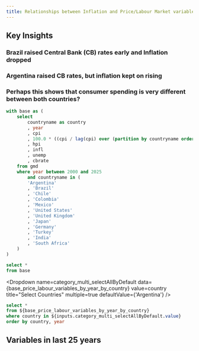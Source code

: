 ```yaml
---
title: Relationships between Inflation and Price/Labour Market variables
---
```


## Key Insights

### Brazil raised Central Bank (CB) rates early and Inflation dropped
### Argentina raised CB rates, but inflation kept on rising
### Perhaps this shows that consumer spending is very different between both countries?

```sql base_price_labour_variables_by_year_by_country
with base as (
    select
        countryname as country
        , year
        , cpi
        , 100.0 * ((cpi / lag(cpi) over (partition by countryname order by year)) - 1) as cpi_yoy
        , hpi
        , infl
        , unemp
        , cbrate
    from gmd
    where year between 2000 and 2025
        and countryname in (
        'Argentina'
        , 'Brazil'
        , 'Chile'
        , 'Colombia'
        , 'Mexico'
        , 'United States'
        , 'United Kingdom'
        , 'Japan'
        , 'Germany'
        , 'Turkey'
        , 'India'
        , 'South Africa'
    )
)

select *
from base
```

<Dropdown
  name=category_multi_selectAllByDefault
  data={base_price_labour_variables_by_year_by_country}
  value=country
  title="Select Countries"
  multiple=true
  defaultValue={'Argentina'}
/>

```sql price_labour_variables_by_year_by_country
select *
from ${base_price_labour_variables_by_year_by_country}
where country in ${inputs.category_multi_selectAllByDefault.value}
order by country, year
```

## Variables in last 25 years

<LineChart 
    data={price_labour_variables_by_year_by_country}
    x=year
    y='infl'
    y2='unemp'
    yAxisTitle="Inflation"
    y2AxisTitle="Unemployment"
/>

<LineChart 
    data={price_labour_variables_by_year_by_country}
    x=year
    y='infl'
    y2='cbrate'
    yAxisTitle="Inflation"
    y2AxisTitle="Central Bank Rate"
/>

<LineChart 
    data={price_labour_variables_by_year_by_country}
    x=year
    y='infl'
    y2='HPI'
    yAxisTitle="Inflation"
    y2AxisTitle="HPI"
/>
